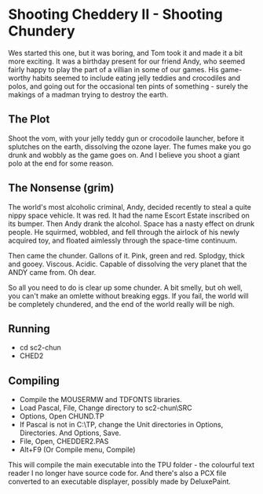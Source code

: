 # Shooting Cheddery II - Shooting Chundery

Wes started this one, but it was boring, and Tom took it and made it a bit
more exciting. It was a birthday present for our friend Andy, who seemed fairly 
happy to play the part of a villian in some of our games. His game-worthy habits 
seemed to include eating jelly teddies and crocodiles and polos, and going 
out for the occasional ten pints of something - surely the makings of a 
madman trying to destroy the earth.

## The Plot

Shoot the vom, with your jelly teddy gun or crocodoile launcher, before it
splutches on the earth, dissolving the ozone layer. The fumes make you 
go drunk and wobbly as the game goes on. And I believe you shoot a giant
polo at the end for some reason.

## The Nonsense (grim)

The world's most alcoholic criminal, Andy, decided recently to steal a quite
nippy space vehicle. It was red. It had the name Escort Estate inscribed on
its bumper. Then Andy drank the alcohol. Space has a nasty effect on drunk
people. He squirmed, wobbled, and fell through the airlock of his newly
acquired toy, and floated aimlessly through the space-time continuum.

Then came the chunder. Gallons of it. Pink, green and red. Splodgy, thick
and gooey. Viscous. Acidic. Capable of dissolving the very planet that the
ANDY came from. Oh dear.

So all you need to do is clear up some chunder. A bit smelly, but oh well,
you can't make an omlette without breaking eggs. If you fail, the world will 
be completely chundered, and the end of the world really will be nigh.

## Running

* cd sc2-chun
* CHED2

## Compiling

* Compile the MOUSERMW and TDFONTS libraries.
* Load Pascal, File, Change directory to sc2-chun\SRC
* Options, Open CHUND.TP
* If Pascal is not in C:\TP, change the Unit directories in Options, Directories. And Options, Save.
* File, Open, CHEDDER2.PAS
* Alt+F9 (Or Compile menu, Compile)

This will compile the main executable into the TPU folder - the colourful
text reader I no longer have source code for. And there's also a PCX file 
converted to an executable displayer, possibly made by DeluxePaint.
